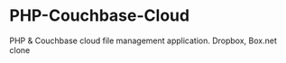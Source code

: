 PHP-Couchbase-Cloud
===================

PHP &amp; Couchbase cloud file management application. Dropbox, Box.net clone
